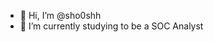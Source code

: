 - 👋 Hi, I’m @sho0shh
- 🌱 I’m currently studying to be a SOC Analyst 


<!---
sho0shh/sho0shh is a ✨ special ✨ repository because its `README.md` (this file) appears on your GitHub profile.
You can click the Preview link to take a look at your changes.
--->
